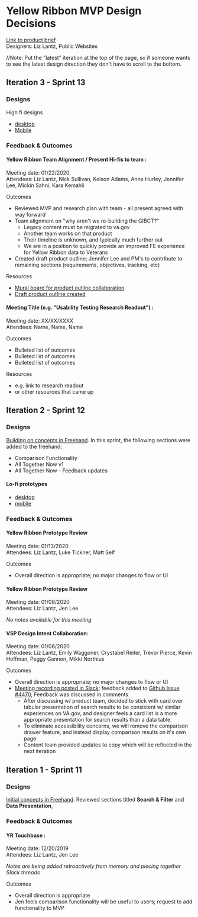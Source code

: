 # Yellow Ribbon MVP Design Decisions

[Link to product brief](https://github.com/department-of-veterans-affairs/va.gov-team/edit/master/products/public-websites/yellow-ribbon-mvp/yellow-ribbon-mvp-product-brief.md)  
Designers: Liz Lantz, Public Websites

//Note: Put the "latest" iteration at the top of the page, so if someone wants to see the latest design direction they don't have to scroll to the bottom. 

## Iteration 3 - Sprint 13

### Designs

High fi designs

- [desktop](https://vsateams.invisionapp.com/share/X5VOMBG2YP4)
- [Mobile](https://vsateams.invisionapp.com/share/XBVON0YMJ4Y)


### Feedback & Outcomes

#### Yellow Ribbon Team Alignment / Present Hi-fis to team :

Meeting date: 01/22/2020  
Attendees: Liz Lantz, Nick Sullivan, Kelson Adams, Anne Hurley, Jennifer Lee, Mickin Sahni, Kara Kemahli 

Outcomes

- Reviewed MVP and research plan with team - all present agreed with way forward
- Team alignment on "why aren't we re-building the GIBCT?"
  - Legacy content must be migrated to va.gov
  - Another team works on that product
  - Their timeline is unknown, and typically much further out
  - We are in a position to quickly provide an improved FE experience for Yellow Ribbon data to Veterans
- Created draft product outline; Jennifer Lee and PM's to contribute to remaining sections (requirements, objectives, tracking, etc)

Resources

- [Mural board for product outline collaboration](https://app.mural.co/invitation/mural/vsa8243/1579702104127?sender=lizlantz1528&key=9bc900c5-957e-4a0b-988a-444b31ec1005)
- [Draft product outline created](https://github.com/department-of-veterans-affairs/va.gov-team/blob/master/products/public-websites/yellow-ribbon-mvp/yellow-ribbon-mvp-product-brief.md)

#### Meeting Title (e.g. "Usability Testing Research Readout") :

Meeting date: XX/XX/XXXX  
Attendees: Name, Name, Name 

Outcomes

- Bulleted list of outcomes 
- Bulleted list of outcomes
- Bulleted list of outcomes

Resources

- e.g. link to research readout 
- or other resources that came up


## Iteration 2 - Sprint 12

### Designs

[Building on concepts in Freehand](https://vsateams.invisionapp.com/freehand/document/ignBy6GSx). In this sprint, the following sections were added to the freehand:

- Comparison Functionality
- All Together Now v1
- All Together Now - Feedback updates

#### Lo-fi prototypes 

- [desktop](https://vsateams.invisionapp.com/share/X5VOMBG2YP4)
- [mobile](https://vsateams.invisionapp.com/share/XBVON0YMJ4Y)


### Feedback & Outcomes

#### Yellow Ribbon Prototype Review

Meeting date: 01/13/2020  
Attendees: Liz Lantz, Luke Tickner, Matt Self

Outcomes

- Overall direction is appropriate; no major changes to flow or UI

#### Yellow Ribbon Prototype Review

Meeting date: 01/08/2020  
Attendees: Liz Lantz, Jen Lee

*No notes available for this meeting*

#### VSP Design Intent Collaboration:

Meeting date: 01/06/2020  
Attendees: Liz Lantz, Emily Waggoner, Crystabel Reiter, Trevor Pierce, Kevin Hoffman, Peggy Gannon, Mikki Northius

Outcomes

- Overall direction is appropriate; no major changes to flow or UI
- [Meeting recording posted in Slack](https://dsva.slack.com/files/UNP30MT7W/FRYERPLJW/zoom_0.mp4); feedback added to [Github Issue #4470](https://github.com/department-of-veterans-affairs/va.gov-team/issues/4470#event-2915928451), Feedback was discussed in comments
  - After discussing w/ product team, decided to stick with card over tabular presentation of search results to be consistent w/ similar experiences on VA.gov, and designer feels a card list is a more appropriate presentation for search results than a data table.
  - To eliminate accessibility concerns, we will remove the comparison drawer feature, and instead display comparison results on it's own page
  - Content team provided updates to copy which will be reflected in the next iteration


## Iteration 1 - Sprint 11

### Designs

[Initial concepts in Freehand](https://vsateams.invisionapp.com/freehand/document/ignBy6GSx). Reviewed sections titled **Search & Filter** and  **Data Presentation**, 


### Feedback & Outcomes

#### YR Touchbase :

Meeting date: 12/20/2019  
Attendees: Liz Lantz, Jen Lee

*Notes are being added retroactively from memory and piecing together Slack threads*

Outcomes

- Overall direction is appropriate
- Jen feels comparison functionality will be useful to users; request to add functionality to MVP 
